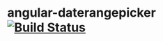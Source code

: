 angular-daterangepicker [![Build Status](https://secure.travis-ci.org/jeserkin/angular-daterangepicker.png?branch=master)](https://travis-ci.org/jeserkin/angular-daterangepicker)
=====================